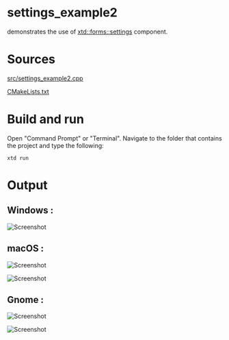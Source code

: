 # settings_example2

demonstrates the use of [xtd::forms::settings](../../../src/xtd_forms/include/xtd/forms/settings.hpp) component.

# Sources

[src/settings_example2.cpp](src/settings_example2.cpp)

[CMakeLists.txt](CMakeLists.txt)

# Build and run

Open "Command Prompt" or "Terminal". Navigate to the folder that contains the project and type the following:

```shell
xtd run
```

# Output

## Windows :

![Screenshot](../../../docs/pictures/examples/settings_example2_w.png)

## macOS :

![Screenshot](../../../docs/pictures/examples/settings_example2_m.png)

![Screenshot](../../../docs/pictures/examples/settings_example2_md.png)

## Gnome :

![Screenshot](../../../docs/pictures/examples/settings_example2_g.png)

![Screenshot](../../../docs/pictures/examples/settings_example2_gd.png)
